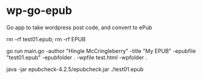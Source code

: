 # wp-go-epub
Go app to take wordpress post code, and convert to ePub

rm -rf test01.epub; rm -rf EPUB

go run main.go -author "Hingle McCringleberry" -title "My EPUB" -epubfile "test01.epub" -epubfolder . -wpfile test.html -wpfolder .

java -jar epubcheck-4.2.5/epubcheck.jar ./test01.epub